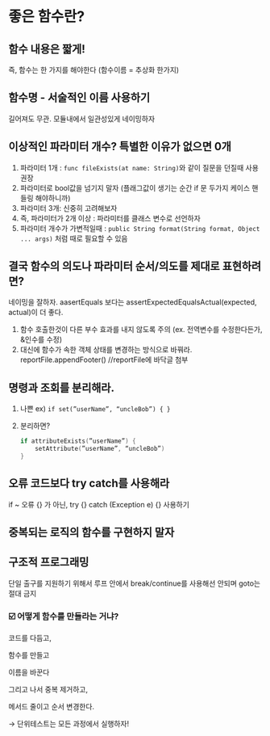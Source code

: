 # 좋은 함수란?

## **함수 내용은 짧게!**

즉, 함수는 한 가지를 해야한다 (함수이름 = 추상화 한가지)

## 함수명 - 서술적인 이름 사용하기

길어져도 무관. 모듈내에서 일관성있게 네이밍하자

## **이상적인 파라미터 개수? 특별한 이유가 없으면 0개**

1. 파라미터 1개 : `func fileExists(at name: String)`와 같이 질문을 던질때 사용 권장
2. 파라미터로 bool값을 넘기지 말자 (플래그값이 생기는 순간 if 문 두가지 케이스 핸들링 해야하니까)
3. 파라미터 3개: 신중히 고려해보자
4. 즉, 파라미터가 2개 이상 : 파라미터를 클래스 변수로 선언하자
5. 파라미터 개수가 가변적일때 : `public String format(String format, Object ... args)` 처럼 때로 필요할 수 있음

## 결국 함수의 의도나 파라미터 순서/의도를 제대로 표현하려면?

네이밍을 잘하자. aasertEquals 보다는 assertExpectedEqualsActual(expected, actual)이 더 좋다.

1. 함수 호출한것이 다른 부수 효과를 내지 않도록 주의 (ex. 전역변수를 수정한다든가, &인수를 수정)
2. 대신에 함수가 속한 객체 상태를 변경하는 방식으로 바꿔라. reportFile.appendFooter() //reportFile에 바닥글 첨부

## 명령과 조회를 분리해라.

1. 나쁜 ex) `if set(”userName”, “uncleBob”) { }`
2. 분리하면?
    
    ```swift
    if attributeExists(”userName”) {
    	setAttribute(”userName”, “uncleBob”)
    }
    ```
    

## 오류 코드보다 try catch를 사용해라

if ~ 오류 {} 가 아닌, try {} catch (Exception e) {} 사용하기

## 중복되는 로직의 함수를 구현하지 말자

## 구조적 프로그래밍

단일 출구를 지원하기 위해서 루프 안에서 break/continue를 사용해선 안되며 goto는 절대 금지

### ☑️ 어떻게 함수를 만들라는 거냐?

코드를 다듬고,

함수를 만들고

이름을 바꾼다

그리고 나서 중복 제거하고,

메서드 줄이고 순서 변경한다.

→ 단위테스트는 모든 과정에서 실행하자!